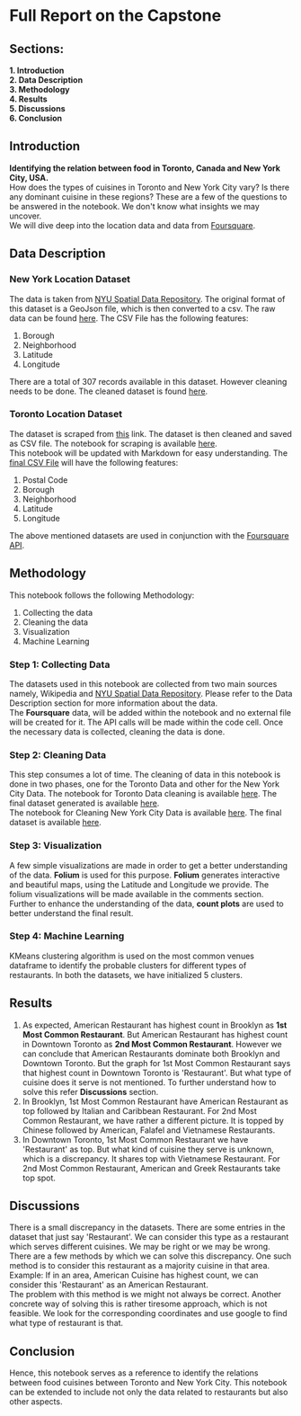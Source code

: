# Full Report on the Capstone

## Sections:
**1. Introduction**  
**2. Data Description**  
**3. Methodology**  
**4. Results**  
**5. Discussions**  
**6. Conclusion**


## Introduction
**Identifying the relation between food in Toronto, Canada and New York City, USA.**  
How does the types of cuisines in Toronto and New York City vary?
Is there any dominant cuisine in these regions?
These are a few of the questions to be answered in the notebook. We don't know what insights we may uncover.  
We will dive deep into the location data and data from [Foursquare](https://foursquare.com).

## Data Description
### New York Location Dataset
The data is taken from [NYU Spatial Data Repository](https://geo.nyu.edu/catalog/nyu_2451_34572). The original format of this dataset is a GeoJson file, which is then converted to a csv. The raw data can be found [here](https://github.com/KrishnaChaitanya1/Coursera_Capstone/blob/master/Final%20Capstone%20Project/Data%20Files/nyc_geojson.json).
The CSV File has the following features:
1. Borough
2. Neighborhood
3. Latitude
4. Longitude

There are a total of 307 records available in this dataset.
However cleaning needs to be done. The cleaned dataset is found [here](https://github.com/KrishnaChaitanya1/Coursera_Capstone/blob/master/Final%20Capstone%20Project/Data%20Files/New%20York%20City%20Boroughs.csv).  

### Toronto Location Dataset
The dataset is scraped from [this](https://en.wikipedia.org/wiki/List_of_postal_codes_of_Canada:_M) link.
The dataset is then cleaned and saved as CSV file. The notebook for scraping is available [here](https://github.com/KrishnaChaitanya1/Coursera_Capstone/blob/master/Final%20Capstone%20Project/Scraping%20for%20Toronto%20Postal%20Codes.ipynb).  
This notebook will be updated with Markdown for easy understanding.
The [final CSV File](https://github.com/KrishnaChaitanya1/Coursera_Capstone/blob/master/Final%20Capstone%20Project/Data%20Files/Toronto%20Postal%20Codes.csv) will have the following features:
1. Postal Code
2. Borough
3. Neighborhood
4. Latitude
5. Longitude

The above mentioned datasets are used in conjunction with the [Foursquare API](https://foursquare.com/).

## Methodology
This notebook follows the following Methodology:
1. Collecting the data
2. Cleaning the data
3. Visualization
4. Machine Learning

### Step 1: Collecting Data
The datasets used in this notebook are collected from two main sources namely, Wikipedia and [NYU Spatial Data Repository](https://geo.nyu.edu/catalog/nyu_2451_34572).
Please refer to the Data Description section for more information about the data.  
The **Foursquare** data, will be added within the notebook and no external file will be created for it.
The API calls will be made within the code cell. Once the necessary data is collected, cleaning the data is done.  

### Step 2: Cleaning Data
This step consumes a lot of time. The cleaning of data in this notebook is done in two phases, one for the Toronto Data and
other for the New York City Data. The notebook for Toronto Data cleaning is available [here](https://github.com/KrishnaChaitanya1/Coursera_Capstone/blob/master/Final%20Capstone%20Project/Scraping%20for%20Toronto%20Postal%20Codes.ipynb). The final dataset generated is available [here](https://github.com/KrishnaChaitanya1/Coursera_Capstone/blob/master/Final%20Capstone%20Project/Data%20Files/Toronto%20Postal%20Codes.csv).  
The notebook for Cleaning New York City Data is available [here](https://github.com/KrishnaChaitanya1/Coursera_Capstone/blob/master/Final%20Capstone%20Project/Notebooks/Cleaning%20for%20New%20York%20Boroughs.ipynb). The final dataset is available [here](https://github.com/KrishnaChaitanya1/Coursera_Capstone/blob/master/Final%20Capstone%20Project/Data%20Files/New%20York%20City%20Boroughs.csv).

### Step 3: Visualization
A few simple visualizations are made in order to get a better understanding of the data. **Folium** is used for this purpose.
**Folium** generates interactive and beautiful maps, using the Latitude and Longitude we provide. The folium visualizations will be made available in the comments section.  
Further to enhance the understanding of the data, **count plots** are used to better understand the final result.

### Step 4: Machine Learning
KMeans clustering algorithm is used on the most common venues dataframe to identify the probable clusters for different types of restaurants. In both the datasets, we have initialized 5 clusters.

## Results
1. As expected, American Restaurant has highest count in Brooklyn as **1st Most Common Restaurant**. But American Restaurant has highest count in Downtown Toronto as **2nd Most Common Restaurant**. However we can conclude that American Restaurants dominate both Brooklyn and Downtown Toronto. But the graph for 1st Most Common Restaurant says that highest count in Downtown Toronto is 'Restaurant'. But what type of cuisine does it serve is not mentioned. To further understand how to solve this refer **Discussions** section.
2. In Brooklyn, 1st Most Common Restaurant have American Restaurant as top followed by Italian and Caribbean Restaurant. For 2nd Most Common Restaurant, we have rather a different picture. It is topped by Chinese followed by American, Falafel and Vietnamese Restaurants.
3. In Downtown Toronto, 1st Most Common Restaurant we have 'Restaurant' as top. But what kind of cuisine they serve is unknown, which is a discrepancy. It shares top with Vietnamese Restaurant. For 2nd Most Common Restaurant, American and Greek Restaurants take top spot.

## Discussions
There is a small discrepancy in the datasets. There are some entries in the dataset that just say 'Restaurant'. We can consider this type as a restaurant which serves different cuisines. We may be right or we may be wrong. There are a few methods by which we can solve this discrepancy. One such method is to consider this restaurant as a majority cuisine in that area. Example: If in an area, American Cuisine has highest count, we can consider this 'Restaurant' as an American Restaurant.  
The problem with this method is we might not always be correct. Another concrete way of solving this is rather tiresome approach, which is not feasible. We look for the corresponding coordinates and use google to find what type of restaurant is that.

## Conclusion
Hence, this notebook serves as a reference to identify the relations between food cuisines between Toronto and New York City.
This notebook can be extended to include not only the data related to restaurants but also other aspects.
